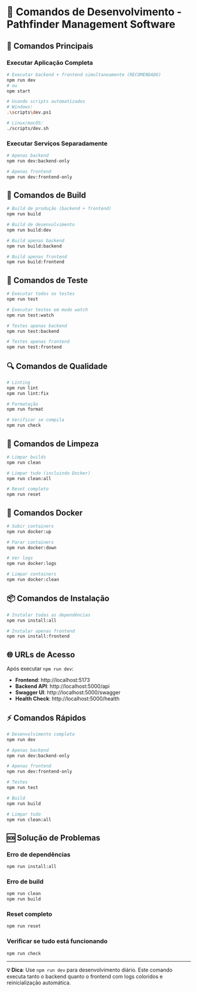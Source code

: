 # 🚀 Comandos de Desenvolvimento - Pathfinder Management Software

## 🎯 Comandos Principais

### Executar Aplicação Completa

```bash
# Executar backend + frontend simultaneamente (RECOMENDADO)
npm run dev
# ou
npm start

# Usando scripts automatizados
# Windows:
.\scripts\dev.ps1

# Linux/macOS:
./scripts/dev.sh
```

### Executar Serviços Separadamente

```bash
# Apenas backend
npm run dev:backend-only

# Apenas frontend
npm run dev:frontend-only
```

## 🔧 Comandos de Build

```bash
# Build de produção (backend + frontend)
npm run build

# Build de desenvolvimento
npm run build:dev

# Build apenas backend
npm run build:backend

# Build apenas frontend
npm run build:frontend
```

## 🧪 Comandos de Teste

```bash
# Executar todos os testes
npm run test

# Executar testes em modo watch
npm run test:watch

# Testes apenas backend
npm run test:backend

# Testes apenas frontend
npm run test:frontend
```

## 🔍 Comandos de Qualidade

```bash
# Linting
npm run lint
npm run lint:fix

# Formatação
npm run format

# Verificar se compila
npm run check
```

## 🧹 Comandos de Limpeza

```bash
# Limpar builds
npm run clean

# Limpar tudo (incluindo Docker)
npm run clean:all

# Reset completo
npm run reset
```

## 🐳 Comandos Docker

```bash
# Subir containers
npm run docker:up

# Parar containers
npm run docker:down

# Ver logs
npm run docker:logs

# Limpar containers
npm run docker:clean
```

## 📦 Comandos de Instalação

```bash
# Instalar todas as dependências
npm run install:all

# Instalar apenas frontend
npm run install:frontend
```

## 🌐 URLs de Acesso

Após executar `npm run dev`:

- **Frontend**: http://localhost:5173
- **Backend API**: http://localhost:5000/api
- **Swagger UI**: http://localhost:5000/swagger
- **Health Check**: http://localhost:5000/health

## ⚡ Comandos Rápidos

```bash
# Desenvolvimento completo
npm run dev

# Apenas backend
npm run dev:backend-only

# Apenas frontend
npm run dev:frontend-only

# Testes
npm run test

# Build
npm run build

# Limpar tudo
npm run clean:all
```

## 🆘 Solução de Problemas

### Erro de dependências

```bash
npm run install:all
```

### Erro de build

```bash
npm run clean
npm run build
```

### Reset completo

```bash
npm run reset
```

### Verificar se tudo está funcionando

```bash
npm run check
```

---

**💡 Dica**: Use `npm run dev` para desenvolvimento diário. Este comando executa tanto o backend quanto o frontend com logs coloridos e reinicialização automática.
